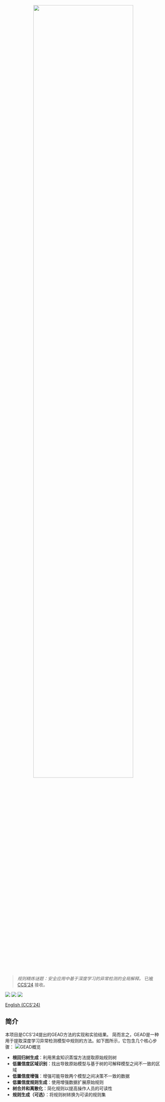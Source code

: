 <div align=center><img src="doc/gead_logo.png" width="80%"></div>

> *规则精炼谜题：安全应用中基于深度学习的异常检测的全局解释。* 已被 [CCS'24](https://www.sigsac.org/ccs/CCS2024) 接收。

![](https://img.shields.io/badge/license-MIT-green.svg)
![](https://img.shields.io/badge/language-python-blue.svg)
![](https://img.shields.io/badge/framework-pytorch-red.svg)

[English (CCS'24)](./README.md)

## 简介
本项目是CCS'24提出的GEAD方法的实现和实验结果。
简而言之，GEAD是一种用于提取深度学习异常检测模型中规则的方法。如下图所示，它包含几个核心步骤：
![GEAD概览](./doc/gead_overview.png)
- **根回归树生成**：利用黑盒知识蒸馏方法提取原始规则树
- **低置信度区域识别**：找出导致原始模型与基于树的可解释模型之间不一致的区域
- **低置信度增强**：增强可能导致两个模型之间决策不一致的数据
- **低置信度规则生成**：使用增强数据扩展原始规则
- **树合并和离散化**：简化规则以提高操作人员的可读性
- **规则生成（可选）**：将规则树转换为可读的规则集
